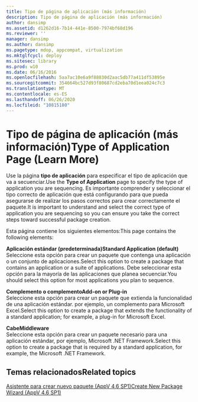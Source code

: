 ```yaml
---
title: Tipo de página de aplicación (más información)
description: Tipo de página de aplicación (más información)
author: dansimp
ms.assetid: d1262d16-7b14-441e-8500-7974bf68d196
ms.reviewer: ''
manager: dansimp
ms.author: dansimp
ms.pagetype: mdop, appcompat, virtualization
ms.mktglfcycl: deploy
ms.sitesec: library
ms.prod: w10
ms.date: 06/16/2016
ms.openlocfilehash: 5aa7ac10e6a9f88030d2aac5db77a411df53895e
ms.sourcegitcommit: 354664bc527d93f80687cd2eba70d1eea024c7c3
ms.translationtype: MT
ms.contentlocale: es-ES
ms.lasthandoff: 06/26/2020
ms.locfileid: "10815180"
---
```

# <span data-ttu-id="0b368-103">Tipo de página de aplicación (más información)</span><span class="sxs-lookup"><span data-stu-id="0b368-103">Type of Application Page (Learn More)</span></span>


<span data-ttu-id="0b368-104">Use la página **tipo de aplicación** para especificar el tipo de aplicación que va a secuenciar.</span><span class="sxs-lookup"><span data-stu-id="0b368-104">Use the **Type of Application** page to specify the type of application you are sequencing.</span></span> <span data-ttu-id="0b368-105">Es importante comprender y seleccionar el tipo correcto de aplicación que está configurando para que pueda asegurarse de realizar los pasos correctos para crear correctamente el paquete.</span><span class="sxs-lookup"><span data-stu-id="0b368-105">It is important to understand and select the correct type of application you are sequencing so you can ensure you take the correct steps toward successful package creation.</span></span>

<span data-ttu-id="0b368-106">Esta página contiene los siguientes elementos:</span><span class="sxs-lookup"><span data-stu-id="0b368-106">This page contains the following elements:</span></span>

<a href="" id="standard-application--default-"></a>**<span data-ttu-id="0b368-107">Aplicación estándar (predeterminada)</span><span class="sxs-lookup"><span data-stu-id="0b368-107">Standard Application (default)</span></span>**  
<span data-ttu-id="0b368-108">Seleccione esta opción para crear un paquete que contenga una aplicación o un conjunto de aplicaciones.</span><span class="sxs-lookup"><span data-stu-id="0b368-108">Select this option to create a package that contains an application or a suite of applications.</span></span> <span data-ttu-id="0b368-109">Debe seleccionar esta opción para la mayoría de las aplicaciones que planea secuenciar.</span><span class="sxs-lookup"><span data-stu-id="0b368-109">You should select this option for most applications you plan to sequence.</span></span>

<a href="" id="add-on-or-plug-in"></a>**<span data-ttu-id="0b368-110">Complemento o complemento</span><span class="sxs-lookup"><span data-stu-id="0b368-110">Add-on or Plug-in</span></span>**  
<span data-ttu-id="0b368-111">Seleccione esta opción para crear un paquete que extienda la funcionalidad de una aplicación estándar. por ejemplo, un complemento para Microsoft Excel.</span><span class="sxs-lookup"><span data-stu-id="0b368-111">Select this option to create a package that extends the functionality of a standard application; for example, a plug-in for Microsoft Excel.</span></span>

<a href="" id="middleware"></a>**<span data-ttu-id="0b368-112">Cabe</span><span class="sxs-lookup"><span data-stu-id="0b368-112">Middleware</span></span>**  
<span data-ttu-id="0b368-113">Seleccione esta opción para crear un paquete necesario para una aplicación estándar, por ejemplo, Microsoft .NET Framework.</span><span class="sxs-lookup"><span data-stu-id="0b368-113">Select this option to create a package that is required by a standard application, for example, the Microsoft .NET Framework.</span></span>

## <span data-ttu-id="0b368-114">Temas relacionados</span><span class="sxs-lookup"><span data-stu-id="0b368-114">Related topics</span></span>


[<span data-ttu-id="0b368-115">Asistente para crear nuevo paquete (AppV 4,6 SP1)</span><span class="sxs-lookup"><span data-stu-id="0b368-115">Create New Package Wizard (AppV 4.6 SP1)</span></span>](create-new-package-wizard---appv-46-sp1-.md)

 

 





